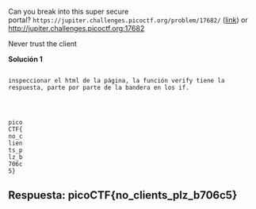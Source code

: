 
Can you break into this super secure portal? `https://jupiter.challenges.picoctf.org/problem/17682/` ([link](https://jupiter.challenges.picoctf.org/problem/17682/)) or http://jupiter.challenges.picoctf.org:17682


Never trust the client



**Solución 1**

```

inspeccionar el html de la página, la función verify tiene la respuesta, parte por parte de la bandera en los if.




pico
CTF{
no_c
lien
ts_p
lz_b
706c
5}

```


## Respuesta: **picoCTF{no_clients_plz_b706c5}**

